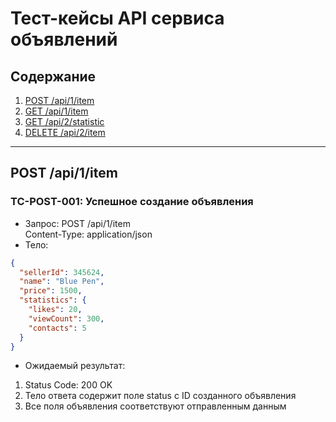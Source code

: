 # Тест-кейсы API сервиса объявлений

## Содержание
1. [POST /api/1/item](#post-api1item)
2. [GET /api/1/item](#get-api1item)
3. [GET /api/2/statistic](#get-api2statistic)
4. [DELETE /api/2/item](#delete-api2item)

---

## POST /api/1/item  

### TC-POST-001: Успешное создание объявления  
- Запрос: POST /api/1/item  
Content-Type: application/json  
- Тело:  
```json
{
  "sellerId": 345624,
  "name": "Blue Pen",
  "price": 1500,
  "statistics": {
    "likes": 20,
    "viewCount": 300,
    "contacts": 5
  }
}
```
- Ожидаемый результат:  
1. Status Code: 200 OK
2. Тело ответа содержит поле status с ID созданного объявления
3. Все поля объявления соответствуют отправленным данным 
